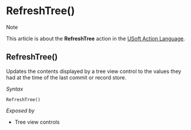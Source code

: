 # RefreshTree()



> [!NOTE]
> This article is about the **RefreshTree** action in the [USoft Action Language](/docs/Task%20flow/Action%20Language%20reference/USoft%20Action%20Language.md).

## **RefreshTree()**

Updates the contents displayed by a tree view control to the values they had at the time of the last commit or record store.

*Syntax*

```
RefreshTree()
```

*Exposed by*

- Tree view controls